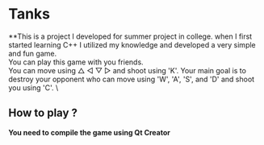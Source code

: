 # Tanks

**This is a project I developed for summer project in college. when I first started learning C++ I utilized my knowledge and developed a very simple and fun game.
<br/>You can play this game with you friends. 
<br/>You can move using △ ◁ ▽ ▷ and shoot using 'K'. Your main goal is to destroy your opponent who can move using 'W', 'A', 'S', and 'D' and shoot you using 'C'.
\

## How to play ?

**You need to compile the game using Qt Creator**
